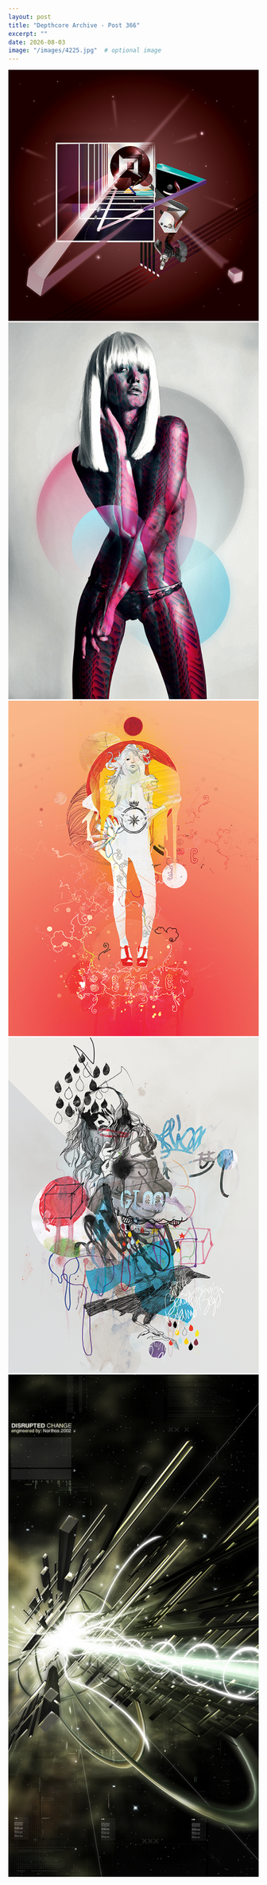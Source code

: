 ```yaml
---
layout: post
title: "Depthcore Archive - Post 366"
excerpt: ""
date: 2026-08-03
image: "/images/4225.jpg"  # optional image
---
```


<img src="/images/4225.jpg">
<img src="/images/4226.jpg" alt="4226.jpg"/>
<img src="/images/4228.jpg" alt="4228.jpg"/>
<img src="/images/4229.jpg" alt="4229.jpg"/>
<img src="/images/423.jpg" alt="423.jpg"/>
